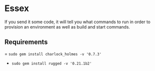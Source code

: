# Essex
If you send it some code, it will tell you what commands to run in order to provision an environment as well as build and start commands. 

## Requirements

= `sudo gem install charlock_holmes -v '0.7.3'`
- `sudo gem install rugged -v '0.21.1b2'`
